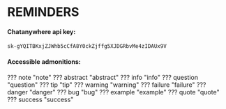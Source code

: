 ﻿# REMINDERS
#### Chatanywhere api key: 
```
sk-gYQITBKxjZJWhb5cCfA8Y0ckZjffg5XJDGRbvMe4zIDAUx9V
```

#### Accessible admonitions:
??? note "note"
??? abstract "abstract"
??? info "info"
??? question "question"
??? tip "tip"
??? warning "warning"
??? failure "failure"
??? danger "danger"
??? bug "bug"
??? example "example"
??? quote "quote"
??? success "success"